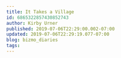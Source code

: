 ```yaml
---
title: It Takes a Village
id: 6865322857430852743
author: Kirby Urner
published: 2019-07-06T22:29:00.002-07:00
updated: 2019-07-06T22:29:19.077-07:00
blog: bizmo_diaries
tags: 
---
```


